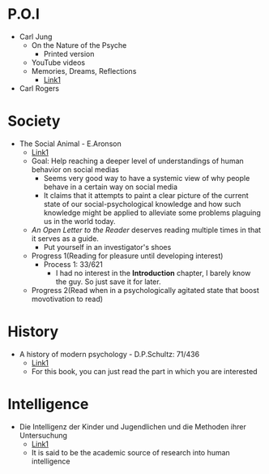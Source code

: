 
# P.O.I
- Carl Jung
  - On the Nature of the Psyche
    - Printed version
  - YouTube videos
  - Memories, Dreams, Reflections
    - [Link1](https://antilogicalism.com/wp-content/uploads/2017/07/memories-dreams-reflections.pdf)
- Carl Rogers

# Society
- The Social Animal - E.Aronson
  - [Link1](https://khanahmadli.files.wordpress.com/2019/01/the-social-animal.pdf)
  - Goal: Help reaching a deeper level of understandings of human behavior on social medias
    - Seems very good way to have a systemic view of why people behave in a certain way on social media
    - It claims that it attempts to paint a clear picture of the current state of our social-psychological knowledge and how such knowledge might be applied to alleviate some problems plaguing us in the world today.
  - *An Open Letter to the Reader* deserves reading multiple times in that it serves as a guide.
    - Put yourself in an investigator's shoes
  - Progress 1(Reading for pleasure until developing interest) 
    - Process 1: 33/621
      - I had no interest in the **Introduction** chapter, I barely know the guy. So just save it for later.
  - Progress 2(Read when in a psychologically agitated state that boost movotivation to read)
# History
- A history of modern psychology - D.P.Schultz: 71/436
  - [Link1](https://www.uv.mx/rmipe/files/2017/05/A-history-of-modern-psychology.pdf)
  - For this book, you can just read the part in which you are interested


# Intelligence
- Die Intelligenz der Kinder und Jugendlichen und die Methoden ihrer Untersuchung
  - [Link1](http://www.th-hoffmann.eu/archiv/stern/stern.1920.pdf)
  - It is said to be the academic source of research into human intelligence